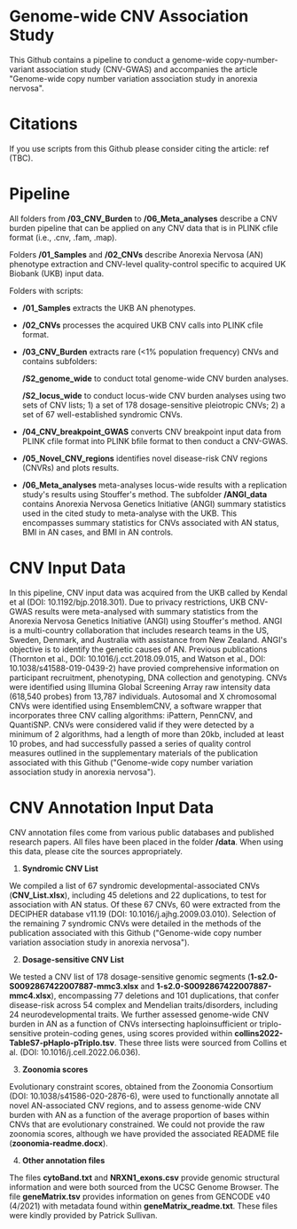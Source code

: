 ﻿# Genome-wide CNV Association Study

 This Github contains a pipeline to conduct a genome-wide copy-number-variant association study (CNV-GWAS) and accompanies the article "Genome-wide copy number variation association study in anorexia nervosa". 

 # Citations

If you use scripts from this Github please consider citing the article: ref (TBC). 
 
 # Pipeline

All folders from **/03_CNV_Burden**  to **/06_Meta_analyses** describe a CNV burden pipeline that can be applied on any CNV data that is in PLINK cfile format (i.e., .cnv, .fam, .map).

Folders **/01_Samples** and **/02_CNVs** describe Anorexia Nervosa (AN) phenotype extraction and CNV-level quality-control specific to acquired UK Biobank (UKB) input data. 

 Folders with scripts:

-  **/01_Samples** extracts the UKB AN phenotypes.

- **/02_CNVs** processes the acquired UKB CNV calls into PLINK cfile format.

- **/03_CNV_Burden** extracts rare (<1% population frequency) CNVs and contains subfolders:

     **/S2_genome_wide** to conduct total genome-wide CNV burden analyses.
   
     **/S2_locus_wide** to conduct locus-wide CNV burden analyses using two sets of CNV lists; 1) a set of 178 dosage-sensitive pleiotropic CNVs; 2) a set of 67 well-established syndromic CNVs.

- **/04_CNV_breakpoint_GWAS** converts CNV breakpoint input data from PLINK cfile format into PLINK bfile format to then conduct a CNV-GWAS.

- **/05_Novel_CNV_regions** identifies novel disease-risk CNV regions (CNVRs) and plots results.

- **/06_Meta_analyses** meta-analyses locus-wide results with a replication study's results using Stouffer's method. The subfolder **/ANGI_data** contains Anorexia Nervosa Genetics Initiative (ANGI) summary statistics used in the cited study to meta-analyse with the UKB. This encompasses summary statistics for CNVs associated with AN status, BMI in AN cases, and BMI in AN controls. 

# CNV Input Data

In this pipeline, CNV input data was acquired from the UKB called by Kendal et al (DOI: 10.1192/bjp.2018.301). Due to privacy restrictions, UKB CNV-GWAS results were meta-analysed with summary statistics from the Anorexia Nervosa Genetics Initiative (ANGI) using Stouffer's method. ANGI is a multi-country collaboration that includes research teams in the US, Sweden, Denmark, and Australia with assistance from New Zealand. ANGI's objective is to identify the genetic causes of AN. Previous publications (Thornton et al., DOI: 10.1016/j.cct.2018.09.015, and Watson et al., DOI: 10.1038/s41588-019-0439-2) have provied comprehensive information on participant recruitment, phenotyping, DNA collection and genotyping. CNVs were identified using Illumina Global Screening Array raw intensity data (618,540 probes) from 13,787 individuals. Autosomal and X chromosomal CNVs were identified using EnsemblemCNV, a software wrapper that incorporates three CNV calling algorithms: iPattern, PennCNV, and QuantiSNP. CNVs were considered valid if they were detected by a minimum of 2 algorithms, had a length of more than 20kb, included at least 10 probes, and had successfully passed a series of quality control measures outlined in the supplementary materials of the publication associated with this Github ("Genome-wide copy number variation association study in anorexia nervosa").

# CNV Annotation Input Data

CNV annotation files come from various public databases and published research papers. All files have been placed in the folder **/data**. When using this data, please cite the sources appropriately. 

1. **Syndromic CNV List**

We compiled a list of 67 syndromic developmental-associated CNVs (**CNV_List.xlsx**), including 45 deletions and 22 duplications, to test for association with AN status. Of these 67 CNVs, 60 were extracted from the DECIPHER database v11.19 (DOI: 10.1016/j.ajhg.2009.03.010). Selection of the remaining 7 syndromic CNVs were detailed in the methods of the publication associated with this Github ("Genome-wide copy number variation association study in anorexia nervosa").
 
2. **Dosage-sensitive CNV List**

We tested a CNV list of 178 dosage-sensitive genomic segments (**1-s2.0-S0092867422007887-mmc3.xlsx** and **1-s2.0-S0092867422007887-mmc4.xlsx**), encompassing 77 deletions and 101 duplications, that confer disease-risk across 54 complex and Mendelian traits/disorders, including 24 neurodevelopmental traits. We further assessed genome-wide CNV burden in AN as a function of CNVs intersecting haploinsufficient or triplo-sensitive protein-coding genes, using scores provided within **collins2022-TableS7-pHaplo-pTriplo.tsv**. These three lists were sourced from Collins et al. (DOI: 10.1016/j.cell.2022.06.036). 

3. **Zoonomia scores**

Evolutionary constraint scores, obtained from the Zoonomia Consortium (DOI: 10.1038/s41586-020-2876-6), were used to functionally annotate all novel AN-associated CNV regions, and to assess genome-wide CNV burden with AN as a function of the average proportion of bases within CNVs that are evolutionary constrained. We could not provide the raw zoonomia scores, although we have provided the associated README file (**zoonomia-readme.docx**). 
  
4. **Other annotation files**

The files **cytoBand.txt** and **NRXN1_exons.csv** provide genomic structural information and were both sourced from the UCSC Genome Browser. The file **geneMatrix.tsv** provides information on genes from GENCODE v40 (4/2021) with metadata found within **geneMatrix_readme.txt**. These files were kindly provided by Patrick Sullivan.
 

 

